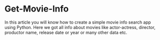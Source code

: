 # Get-Movie-Info

In this article you will know how to create a simple movie info search app using Python. 
Here we got all info about movies like actor-actress, director, productor name, release date or year or many other data etc.
